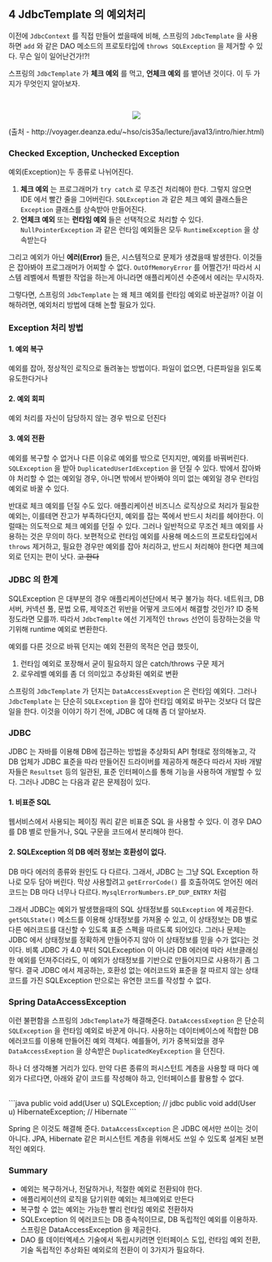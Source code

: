 ## 4 JdbcTemplate 의 예외처리 

이전에 `JdbcContext` 를 직접 만들어 썼을때에 비해, 스프링의 `JdbcTemplate` 을 사용하면 `add` 와 같은 DAO 메소드의 프로토타입에 `throws SQLException` 을 제거할 수 있다. 무슨 일이 일어난건가!?!

스프링의 `JdbcTemplate` 가 **체크 예외** 를 먹고, **언체크 예외** 를 뱉어낸 것이다. 이 두 가지가 무엇인지 알아보자.

<br/>
<p align="center"><img src="http://voyager.deanza.edu/~hso/cis35a/lecture/java13/images/Picture1.png" /></p>
(출처 - http://voyager.deanza.edu/~hso/cis35a/lecture/java13/intro/hier.html)
<br/>

### Checked Exception, Unchecked Exception

예외(Exception)는 두 종류로 나뉘어진다. 

1. **체크 예외** 는 프로그래머가 `try catch` 로 무조건 처리해야 한다. 그렇지 않으면 IDE 에서 빨간 줄을 그어버린다. `SQLException` 과 같은 체크 예외 클래스들은 `Exception` 클래스를 상속받아 만들어진다. 
2. **언체크 예외** 또는 **런타임 예외** 들은 선택적으로 처리할 수 있다. `NullPointerException` 과 같은 런타임 예외들은 모두 `RuntimeException` 을 상속받는다 

그리고 예외가 아닌 **에러(Error)** 들은, 시스템적으로 문제가 생겼을때 발생한다. 이것들은 잡아봐야 프로그래머가 어찌할 수 없다. `OutOfMemoryError` 를 어쩔건가! 따라서 시스템 레벨에서 특별한 작업을 하는게 아니라면 애플리케이션 수준에서 에러는 무시하자.

그렇다면, 스프링의 `JdbcTemplate` 는 왜 체크 예외를 런타임 예외로 바꾼걸까? 이걸 이해하려면, 예외처리 방법에 대해 논할 필요가 있다. 

### Exception 처리 방법
   
#### 1. 예외 복구

예외를 잡아, 정상적인 로직으로 돌려놓는 방법이다. 파일이 없으면, 다른파일을 읽도록 유도한다거나

#### 2. 예외 회피

예외 처리를 자신이 담당하지 않는 경우 밖으로 던진다

#### 3. 예외 전환

예외를 복구할 수 없거나 다른 이유로 예외를 밖으로 던지지만, 예외를 바꿔버린다. `SQLException` 을 받아 `DuplicatedUserIdException` 을 던질 수 있다. 밖에서 잡아봐야 처리할 수 없는 예외일 경우, 아니면 밖에서 받아봐야 의미 없는 예외일 경우 런타임예외로 바꿀 수 있다.

반대로 체크 예외를 던질 수도 있다. 애플리케이션 비즈니스 로직상으로 처리가 필요한 예외는, 이를테면 잔고가 부족하다던지, 예외를 잡는 쪽에서 반드시 처리를 헤야한다. 이럴때는 의도적으로 체크 예외를 던질 수 있다. 그러나 일반적으로 무조건 체크 예외를 사용하는 것은 무의미 하다. 보편적으로 런타임 예외를 사용해 메소드의 프로토타입에서  `throws` 제거하고, 필요한 경우만 예외를 잡아 처리하고, 반드시 처리해야 한다면 체크예외로 던지는 편이 낫다. ~~고 한다~~

  
### JDBC 의 한계


SQLException 은 대부분의 경우 애플리케이션단에서 복구 불가능 하다. 네트워크, DB 서버, 커넥션 풀, 문법 오류, 제약조건 위반을 어떻게 코드에서 해결할 것인가?  ID 중복 정도라면 모를까. 따라서 `JdbcTemplte` 에선 기게적인 `throws` 선언이 등장하는것을 막기위해 runtime 예외로 변환한다.

예외를 다른 것으로 바꿔 던지는 예외 전환의 목적은 언급 했듯이,

1. 런타임 예외로 포장해서 굳이 필요하지 않은 catch/throws 구문 제거
2. 로우레벨 예외를 좀 더 의미있고 추상화된 예외로 변환

스프링의 `JdbcTemplate` 가 던지는 `DataAccessExveption` 은 런타임 예외다. 그러나 `JdbcTemplate` 는 단순히 `SQLException` 을 잡아 런타임 예외로 바꾸는 것보다 더 많은 일을 한다. 이것을 이야기 하기 전에, JDBC 에 대해 좀 더 알아보자.

### JDBC

JDBC 는 자바를 이용해 DB에 접근하는 방법을 추상화되 API 형태로 정의해놓고, 각 DB 업체가 JDBC 표준을 따라 만들어진 드라이버를 제공하게 해준다 따라서 자바 개발자들은 `Resultset` 등의 일관된, 표준 인터페이스를 통해 기능을 사용하여 개발할 수 있다. 그러나 JDBC 는 다음과 같은 문제점이 있다.

#### 1. 비표준 SQL

웹서비스에서 사용되는 페이징 쿼리 같은 비표준 SQL 을 사용할 수 있다. 이 경우 DAO 를 DB 별로 만들거나, SQL 구문을 코드에서 분리해야 한다.  

#### 2. SQLException 의 DB 에러 정보는 호환성이 없다.  

DB 마다 에러의 종류와 원인도 다 다르다. 그래서, JDBC 는 그냥 SQL Exception 하나로 모두 담아 버린다. 막상 사용할려고 `getErrorCode()` 를 호출하여도 얻어진 에러 코드는 DB 마다 너무나 다르다. `MysqlErrorNumbers.EP_DUP_ENTRY` 처럼

그래서 JDBC는 예외가 발생했을때의 SQL 상태정보를 `SQLException` 에 제공한다. `getSQLState()` 메소드를 이용해 상태정보를 가져올 수 있고, 이 상태정보는 DB 별로 다른 에러코드를 대신할 수 있도록 표준 스펙을 따르도록 되어있다. 그러나 문제는 JDBC 에서 상태정보를 정확하게 만들어주지 않아 이 상태정보를 믿을 수가 없다는 것이다. 비록 JDBC 가 4.0 부터 SQLException 이 아니라 DB 에러에 따라 서브클래싱 한 예외를 던져주더라도, 이 예외가 상태정보를 기반으로 만들어지므로 사용하기 좀 그렇다. 결국 JDBC 에서 제공하는, 호환성 없는 에러코드와 표준을 잘 따르지 않는 상태코드를 가진 SQLException 만으로는 유연한 코드를 작성할 수 없다.

### Spring DataAccessException

이런 불편함을 스프링의 `JdbcTemplate`가  해결해준다. `DataAccessExeption` 은 단순히 `SQLException` 을 런타임 예외로 바꾼게 아니다. 사용하는 데이터베이스에 적합한 DB  에러코드를 이용해 만들어진 예외 객체다. 예를들어, 키가 중복되었을 경우 `DataAccessExeption` 을 상속받은 `DuplicatedKeyException` 을 던진다. 


하나 더 생각해볼 거리가 있다. 만약 다른 종류의 퍼시스턴트 계층을 사용할 때 마다 예외가 다르다면, 아래와 같이 코드를 작성해야 하고, 인터페이스를 활용할 수 없다.

<br/>
```java 
public void add(User u) SQLException; // jdbc
public void add(User u) HibernateException; // Hibernate
```

Spring 은 이것도 해결해 준다. `DataAccessException` 은 JDBC 에서만 쓰이는 것이 아니다. JPA, Hibernate 같은 퍼시스턴트 계층을 위해서도 쓰일 수 있도록 설계된 보편적인 예외다. 


### Summary

- 예외는 복구하거나, 전달하거나, 적절한 예외로 전환되야 한다.
- 애플리케이션의 로직을 담기위한 예외는 체크예외로 만든다
- 복구할 수 없는 예외는 가능한 빨리 런타임 예외로 전환하자
- SQLException 의 에러코드는 DB 종속적이므로, DB 독립적인 예외를 이용하자. 
스프링은 DataAccessException 을 제공한다.
- DAO 를 데이터엑세스 기술에서 독립시키려면 인터페이스 도입, 런타임 예외 전환, 
기술 독립적인 추상화된 예외로의 전환이 이 3가지가 필요하다.
